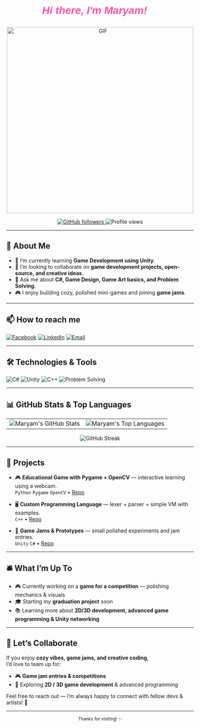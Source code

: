 <p align="center" style="font-family: 'Arial', sans-serif; font-size: 2em; color: #ff4da6; font-weight: bold; font-style: italic;">
  Hi there, I'm Maryam! 👋
</p>

<p align="center">
  <img src="https://media.giphy.com/media/v1.Y2lkPTc5MGI3NjExc3pmOHByOHh6dTcxbmQxcGxtdTM0cTNxdTRsY3hqcWk4cWdteDd3dyZlcD12MV9naWZzX3NlYXJjaCZjdD1n/4ZLrD6D1EPXaOPfsl9/giphy.gif" alt="GIF" width="500"/>
</p>

<p align="center">
  <a href="https://github.com/maryamahmed0">
    <img src="https://img.shields.io/github/followers/YOUR_GITHUB_USERNAME?style=social&label=Follow" alt="GitHub followers" />
  </a>
  <img src="https://komarev.com/ghpvc/?username=YOUR_GITHUB_USERNAME&style=flat&label=Views&color=ff66b2" alt="Profile views"/>
</p>

---

## 🌸 About Me

- 🌱 I’m currently learning **Game Development using Unity**.  
- 👯 I’m looking to collaborate on **game development projects, open-source, and creative ideas**.  
- 💬 Ask me about **C#, Game Design, Game Art basics, and Problem Solving**.  
- 🎮 I enjoy building cozy, polished mini-games and joining **game jams**.

---

## 📫 How to reach me

[![Facebook](https://img.shields.io/badge/Facebook-ff66b2?style=flat&logo=facebook&logoColor=white)](https://www.facebook.com/maryam.ahmed.86248/)
[![LinkedIn](https://img.shields.io/badge/LinkedIn-ff4da6?style=flat&logo=linkedin&logoColor=white)](https://www.linkedin.com/in/maryam-ahmed-648435266/)
[![Email](https://img.shields.io/badge/Email-Contact%20me-ffa6c9?style=flat&logo=gmail&logoColor=white)](mailto:maryamahmedb17@gmail.com)

---

## 🛠️ Technologies & Tools

![C#](https://img.shields.io/badge/-C%23-ff4da6?style=flat&logo=csharp&logoColor=white)
![Unity](https://img.shields.io/badge/-Unity-ff66b2?style=flat&logo=unity&logoColor=white)
![C++](https://img.shields.io/badge/-C++-ff4da6?style=flat&logo=cplusplus&logoColor=white)
![Problem Solving](https://img.shields.io/badge/-Problem%20Solving-ff66b2?style=flat&logo=code&logoColor=white)

---

## 📊 GitHub Stats & Top Languages

<table>
  <tr>
    <td>
      <img src="https://github-readme-stats.vercel.app/api?username=maryamahmed0E&show_icons=true&title_color=ff4da6&icon_color=ff66b2&text_color=ffffff&bg_color=0d1117&border_color=ff66b2" alt="Maryam's GitHub Stats" />
    </td>
    <td>
      <img src="https://github-readme-stats.vercel.app/api/top-langs/?username=maryamahmed0&layout=compact&title_color=ff4da6&text_color=ffffff&bg_color=0d1117&border_color=ff66b2" alt="Maryam's Top Languages" />
    </td>
  </tr>
</table>

<p align="center">
  <img src="https://streak-stats.demolab.com/?user=maryamahmed0&background=0D1117&ring=ff4da6&fire=ff66b2&currStreakNum=ffffff&sideNums=ffffff&currStreakLabel=ff66b2&sideLabels=ff4da6&dates=cccccc&border=ff66b2" alt="GitHub Streak"/>
</p>

---

## 🚀 Projects

- 🎮 **Educational Game with Pygame + OpenCV** — interactive learning using a webcam.  
  `Python` `Pygame` `OpenCV` • [Repo](LINK_TO_REPO)

- 🖥️ **Custom Programming Language** — lexer + parser + simple VM with examples.  
  `C++` • [Repo](LINK_TO_REPO)

- 🎨 **Game Jams & Prototypes** — small polished experiments and jam entries.  
  `Unity` `C#` • [Repo](LINK_TO_REPO)


---

## 🛎️ What I’m Up To

- 🎮 Currently working on a **game for a competition** — polishing mechanics & visuals  
- 🎓 Starting my **graduation project** soon  
- 📚 Learning more about **2D/3D development, advanced game programming & Unity networking** 

---

## 🤝 Let’s Collaborate

If you enjoy **cozy vibes, game jams, and creative coding**,  
I’d love to team up for:
- 🎮 **Game jam entries & competitions**  
- 🌱 Exploring **2D / 3D game development** & advanced programming  

Feel free to reach out — I’m always happy to connect with fellow devs & artists! 🌷

---

<p align="center">
  <sub>Thanks for visiting! ✨</sub>
</p>
